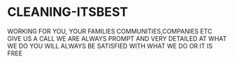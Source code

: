 # CLEANING-ITSBEST
WORKING FOR YOU, YOUR FAMILIES COMMUNITIES,COMPANIES ETC GIVE US A CALL WE ARE ALWAYS PROMPT AND VERY DETAILED AT WHAT WE DO YOU WILL ALWAYS BE SATISFIED WITH WHAT WE DO OR IT IS FREE
